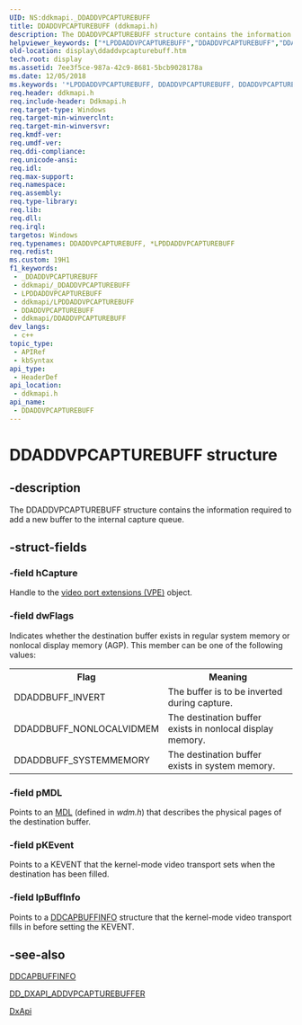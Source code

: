 ```yaml
---
UID: NS:ddkmapi._DDADDVPCAPTUREBUFF
title: DDADDVPCAPTUREBUFF (ddkmapi.h)
description: The DDADDVPCAPTUREBUFF structure contains the information required to add a new buffer to the internal capture queue.
helpviewer_keywords: ["*LPDDADDVPCAPTUREBUFF","DDADDVPCAPTUREBUFF","DDADDVPCAPTUREBUFF structure [Display Devices]","LPDDADDVPCAPTUREBUFF","LPDDADDVPCAPTUREBUFF structure pointer [Display Devices]","ddkmapi/DDADDVPCAPTUREBUFF","ddkmapi/LPDDADDVPCAPTUREBUFF","ddstrcts_8aed47e9-8635-4a52-aba6-7768f11f9177.xml","display.ddaddvpcapturebuff"]
old-location: display\ddaddvpcapturebuff.htm
tech.root: display
ms.assetid: 7ee3f5ce-987a-42c9-8681-5bcb9028178a
ms.date: 12/05/2018
ms.keywords: '*LPDDADDVPCAPTUREBUFF, DDADDVPCAPTUREBUFF, DDADDVPCAPTUREBUFF structure [Display Devices], LPDDADDVPCAPTUREBUFF, LPDDADDVPCAPTUREBUFF structure pointer [Display Devices], ddkmapi/DDADDVPCAPTUREBUFF, ddkmapi/LPDDADDVPCAPTUREBUFF, ddstrcts_8aed47e9-8635-4a52-aba6-7768f11f9177.xml, display.ddaddvpcapturebuff'
req.header: ddkmapi.h
req.include-header: Ddkmapi.h
req.target-type: Windows
req.target-min-winverclnt: 
req.target-min-winversvr: 
req.kmdf-ver: 
req.umdf-ver: 
req.ddi-compliance: 
req.unicode-ansi: 
req.idl: 
req.max-support: 
req.namespace: 
req.assembly: 
req.type-library: 
req.lib: 
req.dll: 
req.irql: 
targetos: Windows
req.typenames: DDADDVPCAPTUREBUFF, *LPDDADDVPCAPTUREBUFF
req.redist: 
ms.custom: 19H1
f1_keywords:
 - _DDADDVPCAPTUREBUFF
 - ddkmapi/_DDADDVPCAPTUREBUFF
 - LPDDADDVPCAPTUREBUFF
 - ddkmapi/LPDDADDVPCAPTUREBUFF
 - DDADDVPCAPTUREBUFF
 - ddkmapi/DDADDVPCAPTUREBUFF
dev_langs:
 - c++
topic_type:
 - APIRef
 - kbSyntax
api_type:
 - HeaderDef
api_location:
 - ddkmapi.h
api_name:
 - DDADDVPCAPTUREBUFF
---
```


# DDADDVPCAPTUREBUFF structure


## -description

The DDADDVPCAPTUREBUFF structure contains the information required to add a new buffer to the internal capture queue.

## -struct-fields

### -field hCapture

Handle to the <a href="/windows-hardware/drivers/">video port extensions (VPE)</a> object.

### -field dwFlags

Indicates whether the destination buffer exists in regular system memory or nonlocal display memory (AGP). This member can be one of the following values:

<table>
<tr>
<th>Flag</th>
<th>Meaning</th>
</tr>
<tr>
<td>
DDADDBUFF_INVERT

</td>
<td>
The buffer is to be inverted during capture.

</td>
</tr>
<tr>
<td>
DDADDBUFF_NONLOCALVIDMEM

</td>
<td>
The destination buffer exists in nonlocal display memory.

</td>
</tr>
<tr>
<td>
DDADDBUFF_SYSTEMMEMORY

</td>
<td>
The destination buffer exists in system memory.

</td>
</tr>
</table>

### -field pMDL

Points to an <a href="/windows-hardware/drivers/">MDL</a> (defined in <i>wdm.h</i>) that describes the physical pages of the destination buffer.

### -field pKEvent

Points to a KEVENT that the kernel-mode video transport sets when the destination has been filled.

### -field lpBuffInfo

Points to a <a href="/windows/desktop/api/ddkmapi/ns-ddkmapi-ddcapbuffinfo">DDCAPBUFFINFO</a> structure that the kernel-mode video transport fills in before setting the KEVENT.

## -see-also

<a href="/windows/desktop/api/ddkmapi/ns-ddkmapi-ddcapbuffinfo">DDCAPBUFFINFO</a>



<a href="/previous-versions/windows/hardware/drivers/ff550599(v=vs.85)">DD_DXAPI_ADDVPCAPTUREBUFFER</a>



<a href="/windows-hardware/drivers/ddi/content/dxapi/nf-dxapi-dxapi">DxApi</a>